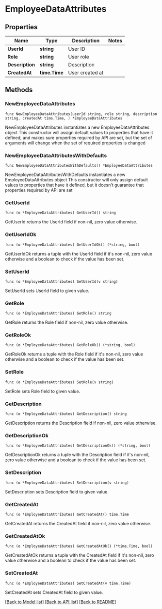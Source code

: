 # EmployeeDataAttributes

## Properties

Name | Type | Description | Notes
------------ | ------------- | ------------- | -------------
**UserId** | **string** | User ID | 
**Role** | **string** | User role | 
**Description** | **string** | Description | 
**CreatedAt** | **time.Time** | User created at | 

## Methods

### NewEmployeeDataAttributes

`func NewEmployeeDataAttributes(userId string, role string, description string, createdAt time.Time, ) *EmployeeDataAttributes`

NewEmployeeDataAttributes instantiates a new EmployeeDataAttributes object
This constructor will assign default values to properties that have it defined,
and makes sure properties required by API are set, but the set of arguments
will change when the set of required properties is changed

### NewEmployeeDataAttributesWithDefaults

`func NewEmployeeDataAttributesWithDefaults() *EmployeeDataAttributes`

NewEmployeeDataAttributesWithDefaults instantiates a new EmployeeDataAttributes object
This constructor will only assign default values to properties that have it defined,
but it doesn't guarantee that properties required by API are set

### GetUserId

`func (o *EmployeeDataAttributes) GetUserId() string`

GetUserId returns the UserId field if non-nil, zero value otherwise.

### GetUserIdOk

`func (o *EmployeeDataAttributes) GetUserIdOk() (*string, bool)`

GetUserIdOk returns a tuple with the UserId field if it's non-nil, zero value otherwise
and a boolean to check if the value has been set.

### SetUserId

`func (o *EmployeeDataAttributes) SetUserId(v string)`

SetUserId sets UserId field to given value.


### GetRole

`func (o *EmployeeDataAttributes) GetRole() string`

GetRole returns the Role field if non-nil, zero value otherwise.

### GetRoleOk

`func (o *EmployeeDataAttributes) GetRoleOk() (*string, bool)`

GetRoleOk returns a tuple with the Role field if it's non-nil, zero value otherwise
and a boolean to check if the value has been set.

### SetRole

`func (o *EmployeeDataAttributes) SetRole(v string)`

SetRole sets Role field to given value.


### GetDescription

`func (o *EmployeeDataAttributes) GetDescription() string`

GetDescription returns the Description field if non-nil, zero value otherwise.

### GetDescriptionOk

`func (o *EmployeeDataAttributes) GetDescriptionOk() (*string, bool)`

GetDescriptionOk returns a tuple with the Description field if it's non-nil, zero value otherwise
and a boolean to check if the value has been set.

### SetDescription

`func (o *EmployeeDataAttributes) SetDescription(v string)`

SetDescription sets Description field to given value.


### GetCreatedAt

`func (o *EmployeeDataAttributes) GetCreatedAt() time.Time`

GetCreatedAt returns the CreatedAt field if non-nil, zero value otherwise.

### GetCreatedAtOk

`func (o *EmployeeDataAttributes) GetCreatedAtOk() (*time.Time, bool)`

GetCreatedAtOk returns a tuple with the CreatedAt field if it's non-nil, zero value otherwise
and a boolean to check if the value has been set.

### SetCreatedAt

`func (o *EmployeeDataAttributes) SetCreatedAt(v time.Time)`

SetCreatedAt sets CreatedAt field to given value.



[[Back to Model list]](../README.md#documentation-for-models) [[Back to API list]](../README.md#documentation-for-api-endpoints) [[Back to README]](../README.md)


